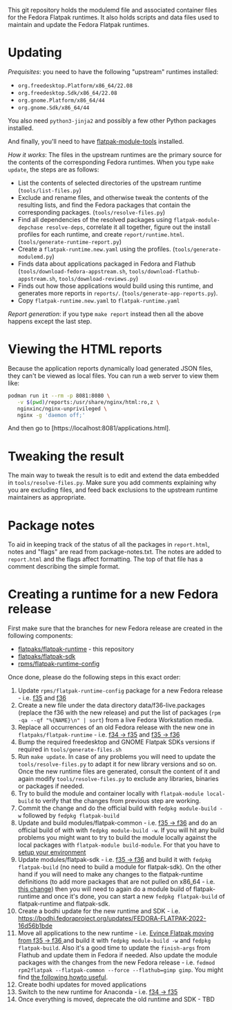 This git repository holds the modulemd file and associated container files
for the Fedora Flatpak runtimes. It also holds scripts and data files used
to maintain and update the Fedora Flatpak runtimes.

Updating
========

*Prequisites*: you need to have the following "upstream" runtimes installed:

* `org.freedesktop.Platform/x86_64/22.08`
* `org.freedesktop.Sdk/x86_64/22.08`
* `org.gnome.Platform/x86_64/44`
* `org.gnome.Sdk/x86_64/44`

You also need `python3-jinja2` and possibly a few other Python
packages installed.

And finally, you'll need to have
[flatpak-module-tools](https://pagure.io/flatpak-module-tools) installed.

*How it works*: The files in the upstream runtimes are the primary source for the contents
of the corresponding Fedora runtimes. When you type `make update`, the
steps are as follows:

 * List the contents of selected directories of the upstream runtime
   (`tools/list-files.py`)
 * Exclude and rename files, and otherwise tweak the contents of the
   resulting lists, and find the Fedora packages that contain the
   corresponding packages. (`tools/resolve-files.py`)
 * Find all dependencies of the resolved packages using `flatpak-module-depchase resolve-deps`,
   correlate it all together, figure out the install profiles for each runtime,
   and create `report/runtime.html`. (`tools/generate-runtime-report.py`)
 * Create a `flatpak-runtime.new.yaml` using the profiles. (`tools/generate-modulemd.py`)
 * Finds data about applications packaged in Fedora and Flathub
   (`tools/download-fedora-appstream.sh`, `tools/download-flathub-appstream.sh`,
   `tools/download-reviews.py`)
 * Finds out how those applications would build using this runtime, and generates more reports
   in `reports/`. (`tools/generate-app-reports.py`).
 * Copy `flatpak-runtime.new.yaml` to `flatpak-runtime.yaml`

*Report generation*: if you type `make report` instead then all the above happens
except the last step.

Viewing the HTML reports
========================

Because the application reports dynamically load generated JSON files, they can't
be viewed as local files. You can run a web server to view them like:

``` sh
podman run it --rm -p 8081:8080 \
   -v $(pwd)/reports:/usr/share/nginx/html:ro,z \
   nginxinc/nginx-unprivileged \
   nginx -g 'daemon off;'
```

And then go to [https://localhost:8081/applications.html].

Tweaking the result
===================
The main way to tweak the result is to edit and extend the data embedded in
`tools/resolve-files.py`. Make sure you add comments explaining why you are
excluding files, and feed back exclusions to the upstream runtime maintainers
as appropriate.

Package notes
=============
To aid in keeping track of the status of all the packages in
`report.html`, notes and "flags" are read from package-notes.txt. The
notes are added to `report.html` and the flags affect formatting. The
top of that file has a comment describing the simple format.

Creating a runtime for a new Fedora release
===========================================
First make sure that the branches for new Fedora release are created in the
following components:

 * [flatpaks/flatpak-runtime](https://src.fedoraproject.org/modules/flatpak-runtime/branches) - this repository
 * [flatpaks/flatpak-sdk](https://src.fedoraproject.org/modules/flatpak-sdk/branches)
 * [rpms/flatpak-runtime-config](https://src.fedoraproject.org/rpms/flatpak-runtime-config)

Once done, please do the following steps in this exact order:

 1. Update `rpms/flatpak-runtime-config` package for a new Fedora release - i.e. [f35](https://src.fedoraproject.org/rpms/flatpak-runtime-config/c/c070b580e4ed7b200bcd26e6e055c2a2848c4962) and [f36](https://src.fedoraproject.org/rpms/flatpak-runtime-config/c/41b65b28446c382c193b4e2ff6d330e7b0f0b26b)
 2. Create a new file under the data directory data/f36-live.packages (replace
    the f36 with the new release) and put the list of packages
    (`rpm -qa --qf "%{NAME}\n" | sort`) from a live Fedora Workstation media.
 3. Replace all occurrences of an old Fedora release with the new one in `flatpaks/flatpak-runtime` - i.e. [f34 -> f35](https://src.fedoraproject.org/modules/flatpak-runtime/c/76972d6a76390f21e4e70fd960773e597d810de3) and [f35 -> f36](https://src.fedoraproject.org/modules/flatpak-runtime/c/ff05f48642694c1aaf70df1fdc0a5a6d8fb30939)
 4. Bump the required freedesktop and GNOME Flatpak SDKs versions if required in
    `tools/generate-files.sh`
 6. Run `make update`. In case of any problems you will need to update the
    `tools/resolve-files.py` to adapt it for new library versions and so on.
    Once the new runtime files are generated, consult the content of it and again
    modify `tools/resolve-files.py` to exclude any libraries, binaries or packages
    if needed.
 7. Try to build the module and container locally with `flatpak-module local-build`
    to verify that the changes from previous step are working.
 8. Commit the change and do the official build with `fedpkg module-build -w`
    followed by `fedpkg flatpak-build`
 9. Update and build modules/flatpak-common - i.e. [f35 -> f36](https://src.fedoraproject.org/modules/flatpak-common/c/17aeabbc448e3805a85e2c9313d40c608bc2611b?branch=f36)
     and do an official build of with with `fedpkg module-build -w`. If you will
     hit any build problems you might want to try to build the module locally
     against the local packages with `flatpak-module build-module`. For that you
     have to [setup your environment](https://docs.fedoraproject.org/en-US/flatpak/troubleshooting/#_rebuilding_a_module_against_a_local_component)
 10. Update modules/flatpak-sdk - i.e. [f35 -> f36](https://src.fedoraproject.org/modules/flatpak-sdk/c/83742941dc2b7e5c0cad78cb25c3ed9cc1b17d1a?branch=f36)
     and build it with `fedpkg flatpak-build` (no need to build a module for
     flatpak-sdk). On the other hand if you will need to make any changes to the
     flatpak-runtime definitions (to add more packages that are not pulled on
     x86_64 - i.e. [this change](https://src.fedoraproject.org/modules/flatpak-runtime/c/4737e749c62b19daf07366444517be9b98ff7ac9?branch=f36))
     then you will need to again do a module build of flatpak-runtime and once
     it's done, you can start a new `fedpkg flatpak-build` of flatpak-runtime
     and flatpak-sdk.
 11. Create a bodhi update for the new runtime and SDK - i.e. https://bodhi.fedoraproject.org/updates/FEDORA-FLATPAK-2022-16d56b1bde
 12. Move all applications to the new runtime - i.e. [Evince Flatpak moving from f35 -> f36 ](https://src.fedoraproject.org/flatpaks/evince/c/7fccbf4bb8cea2d258226dfbe490327c59a44564?branch=stable)
     and build it with `fedpkg module-build -w` and `fedpkg flatpak-build`. Also
     it's a good time to update the `finish-args` from Flathub and update them
     in Fedora if needed. Also update the module packages with the changes from the new Fedora release - i.e. `fedmod rpm2flatpak --flatpak-common --force --flathub=gimp gimp`.
     You might find [the following howto useful](https://docs.fedoraproject.org/en-US/flatpak/tutorial/#_creating_application_yaml_and_container_yaml).
 13. Create bodhi updates for moved applications
 14. Switch to the new runtime for Anaconda - i.e. [f34 -> f35](https://pagure.io/pungi-fedora/c/d2e477b48368599834d6ec4adcc79f7115d98627?branch=main)
 15. Once everything is moved, deprecate the old runtime and SDK - TBD
